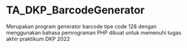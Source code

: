 # TA_DKP_BarcodeGenerator
Merupakan program generator barcode tipe code 128 dengan menggunakan bahasa pemrograman PHP
dibuat untuk memenuhi tugas akhir praktikum DKP 2022
